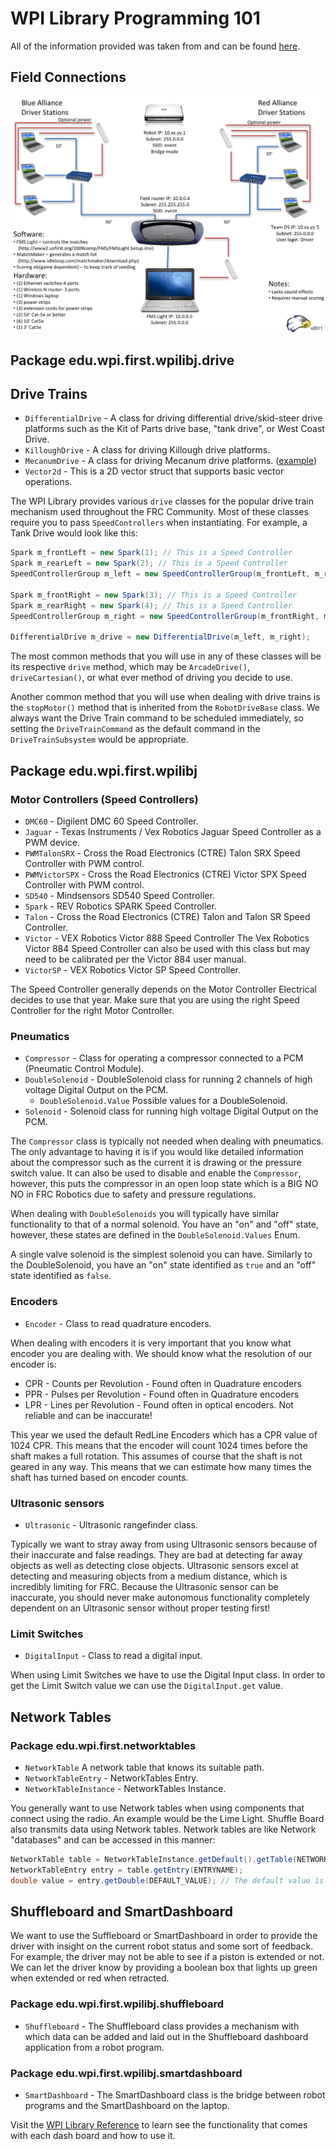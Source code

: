 # WPI Library Programming 101

All of the information provided was taken from and can be found [here](https://first.wpi.edu/FRC/roborio/release/docs/java/index.html).

## Field Connections

![FMS Setup](FMS-Setup.jpg)

## Package edu.wpi.first.wpilibj.drive

## Drive Trains

* `DifferentialDrive` - A class for driving differential drive/skid-steer drive platforms such as the Kit of Parts drive base, "tank drive", or West Coast Drive.
* `KilloughDrive` - A class for driving Killough drive platforms.
* `MecanumDrive` - A class for driving Mecanum drive platforms. ([example](https://github.com/NAHSRobotics-Team5667/FRC_2019/blob/master/src/main/java/frc/robot/subsystems/drivetrain/MecanumDriveSubsystem.java))
* `Vector2d` - This is a 2D vector struct that supports basic vector operations.

The WPI Library provides various `drive` classes for the popular drive train mechanism used throughout the FRC Community. Most of these classes require you to pass `SpeedControllers` when instantiating. For example, a Tank Drive would look like this:

```java
Spark m_frontLeft = new Spark(1); // This is a Speed Controller
Spark m_rearLeft = new Spark(2); // This is a Speed Controller
SpeedControllerGroup m_left = new SpeedControllerGroup(m_frontLeft, m_rearLeft); // Speed Controller group to manipulate both Speed Controllers at the same time

Spark m_frontRight = new Spark(3); // This is a Speed Controller
Spark m_rearRight = new Spark(4); // This is a Speed Controller
SpeedControllerGroup m_right = new SpeedControllerGroup(m_frontRight, m_rearRight); // Speed Controller group to manipulate both Speed Controllers at the same time

DifferentialDrive m_drive = new DifferentialDrive(m_left, m_right);
```

The most common methods that you will use in any of these classes will be its respective `drive` method, which may be `ArcadeDrive()`, `driveCartesian()`, or what ever method of driving you decide to use.

Another common method that you will use when dealing with drive trains is the `stopMotor()` method that is inherited from the `RobotDriveBase` class. We always want the Drive Train command to be scheduled immediately, so setting the `DriveTrainCommand` as the default command in the `DriveTrainSubsystem` would be appropriate.

## Package edu.wpi.first.wpilibj

### Motor Controllers (Speed Controllers)

* `DMC60` - Digilent DMC 60 Speed Controller.
* `Jaguar` - Texas Instruments / Vex Robotics Jaguar Speed Controller as a PWM device.
* `PWMTalonSRX` - Cross the Road Electronics (CTRE) Talon SRX Speed Controller with PWM control.
* `PWMVictorSPX` - Cross the Road Electronics (CTRE) Victor SPX Speed Controller with PWM control.
* `SD540` - Mindsensors SD540 Speed Controller.
* `Spark` - REV Robotics SPARK Speed Controller.
* `Talon` - Cross the Road Electronics (CTRE) Talon and Talon SR Speed Controller.
* `Victor` - VEX Robotics Victor 888 Speed Controller The Vex Robotics Victor 884 Speed Controller can also be used with this class but may need to be calibrated per the Victor 884 user manual.
* `VictorSP` - VEX Robotics Victor SP Speed Controller.

The Speed Controller generally depends on the Motor Controller Electrical decides to use that year. Make sure that you are using the right Speed Controller for the right Motor Controller.

### Pneumatics

* `Compressor` - Class for operating a compressor connected to a PCM (Pneumatic Control Module).
* `DoubleSolenoid` - DoubleSolenoid class for running 2 channels of high voltage Digital Output on the PCM.
  * `DoubleSolenoid.Value` Possible values for a DoubleSolenoid.
* `Solenoid` - Solenoid class for running high voltage Digital Output on the PCM.

The `Compressor` class is typically not needed when dealing with pneumatics. The only advantage to having it is if you would like detailed information about the compressor such as the current it is drawing or the pressure switch value. It can also be used to disable and enable the `Compressor`, however, this puts the compressor in an open loop state which is a BIG NO NO in FRC Robotics due to safety and pressure regulations.

When dealing with `DoubleSolenoids` you will typically have similar functionality to that of a normal solenoid. You have an "on" and "off" state, however, these states are defined in the `DoubleSolenoid.Values` Enum.

A single valve solenoid is the simplest solenoid you can have. Similarly to the DoubleSolenoid, you have an "on" state identified as `true` and an "off" state identified as `false`.

### Encoders

* `Encoder` - Class to read quadrature encoders.

When dealing with encoders it is very important that you know what encoder you are dealing with. We should know what the resolution of our encoder is:

* CPR - Counts per Revolution - Found often in Quadrature encoders
* PPR - Pulses per Revolution - Found often in Quadrature encoders
* LPR - Lines per Revolution - Found often in optical encoders. Not reliable and can be inaccurate!

This year we used the default RedLine Encoders which has a CPR value of 1024 CPR. This means that the encoder will count 1024 times before the shaft makes a full rotation. This assumes of course that the shaft is not geared in any way. This means that we can estimate how many times the shaft has turned based on encoder counts.


### Ultrasonic sensors

* `Ultrasonic` - Ultrasonic rangefinder class.

Typically we want to stray away from using Ultrasonic sensors because of their inaccurate and false readings. They are bad at detecting far away objects as well as detecting close objects. Ultrasonic sensors excel at detecting and measuring objects from a medium distance, which is incredibly limiting for FRC. Because the Ultrasonic sensor can be inaccurate, you should never make autonomous functionality completely dependent on an Ultrasonic sensor without proper testing first!

### Limit Switches

* `DigitalInput` - Class to read a digital input.

When using Limit Switches we have to use the Digital Input class. In order to get the Limit Switch value we can use the `DigitalInput.get` value.

## Network Tables

### Package edu.wpi.first.networktables

* `NetworkTable` A network table that knows its suitable path.
* `NetworkTableEntry` - NetworkTables Entry.
* `NetworkTableInstance` - NetworkTables Instance.

You generally want to use Network tables when using components that connect using the radio. An example would be the Lime Light. Shuffle Board also transmits data using Network tables. Network tables are like Network "databases" and can be accessed in this manner:

```java
NetworkTable table = NetworkTableInstance.getDefault().getTable(NETWORKTABLE_NAME);
NetworkTableEntry entry = table.getEntry(ENTRYNAME);
double value = entry.getDouble(DEFAULT_VALUE); // The default value is returned if the entry does not have a value
```

## Shuffleboard and SmartDashboard

We want to use the Suffleboard or SmartDashboard in order to provide the driver with insight on the current robot status and some sort of feedback. For example, the driver may not be able to see if a piston is extended or not. We can let the driver know by providing a boolean box that lights up green when extended or red when retracted.

### Package edu.wpi.first.wpilibj.shuffleboard

* `Shuffleboard` - The Shuffleboard class provides a mechanism with which data can be added and laid out in the Shuffleboard dashboard application from a robot program.

### Package edu.wpi.first.wpilibj.smartdashboard

* `SmartDashboard` - The SmartDashboard class is the bridge between robot programs and the SmartDashboard on the laptop.

Visit the [WPI Library Reference](https://first.wpi.edu/FRC/roborio/release/docs/java/index.html) to learn see the functionality that comes with each dash board and how to use it.
